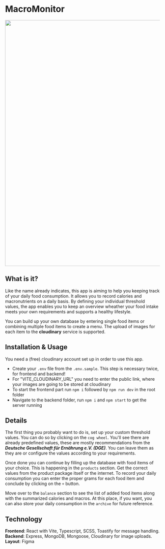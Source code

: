 # MacroMonitor
<img src="https://github.com/Flotsam3/MacroMonitor/assets/58853799/3558b89e-1b16-4db2-80e0-11afb0c40446" width=800 />

## What is it?

Like the name already indicates, this app is aiming to help you keeping track of your daily food consumption. It allows you to
record calories and macronutrients on a daily basis. By defining your individual threshold values, the app enables you to
keep an overview wheather your food intake meets your own requirements and supports a healthy lifestyle.

You can build up your own database by entering single food items or combining multiple food items to create a menu. The upload
of images for each item to the **cloudinary** service is supported.

## Installation & Usage

You need a (free) cloudinary account set up in order to use this app.  
- Create your `.env` file from the `.env.sample`. This step is necessary twice, for frontend and backend!
- For "VITE_CLOUDINARY_URL" you need to enter the public link, where your images are going to be stored at cloudinary
- To start the frontend part run `npm i` followed by `npm run dev` in the root folder  
- Navigate to the backend folder, run `npm i` and `npm start` to get the server running

## Details

The first thing you probably want to do is, set up your custom threshold values. You can do so by clicking on the `cog wheel`.
You'll see there are already predefined values, these are mostly recommendations from the ***Deutsche Gesellschaft
für Ernährung e.V. (DGE)***. You can leave them as they are or configure the values according to your requirements.

Once done you can continue by filling up the database with food items of your choice. This is happening in the `products` section.
Get the correct values from the product package itself or the internet. To record your daily consumption you can enter the proper 
grams for each food item and conclude by clicking on the `+` button.

Move over to the `balance` section to see the list of added food items along with the summarized calories and macros.
At this place, if you want, you can also store your daily consumption in the `archive` for future reference.

## Technology

**Frontend**: React with Vite, Typescript, SCSS, Toastify for message handling.  
**Backend**: Express, MongoDB, Mongoose, Cloudinary for image uploads.  
**Layout**: Figma
